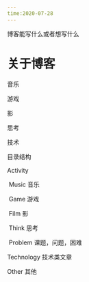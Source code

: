 ```yaml
---
time:2020-07-28
---
```


博客能写什么或者想写什么



# 关于博客

音乐

游戏

影

思考

技术





目录结构

Activity

​		Music 音乐

​		Game 游戏

​		Film 影

​		Think 思考

​					Problem 课题，问题，困难



Technology  技术类文章



Other  其他


